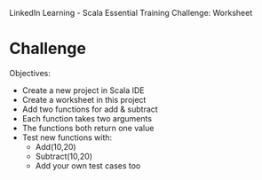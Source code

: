 
LinkedIn Learning - Scala Essential Training
Challenge: Worksheet

# Challenge
Objectives:
* Create a new project in Scala IDE
* Create a worksheet in this project
* Add two functions for add & subtract
* Each function takes two arguments
* The functions both return one value
* Test new functions with:
  * Add(10,20)
  * Subtract(10,20)
  * Add your own test cases too
